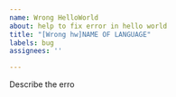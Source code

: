 ```yaml
---
name: Wrong HelloWorld
about: help to fix error in hello world
title: "[Wrong hw]NAME OF LANGUAGE"
labels: bug
assignees: ''

---
```


Describe the erro
